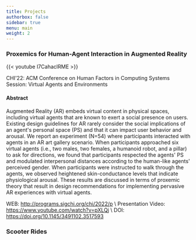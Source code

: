 ```yaml
---
title: Projects
authorbox: false
sidebar: true
menu: main
weight: 2
---
```


### Proxemics for Human-Agent Interaction in Augmented Reality

{{< youtube I7CahaclRME >}}

CHI'22: ACM Conference on Human Factors in Computing Systems
Session: Virtual Agents and Environments

#### Abstract

Augmented Reality (AR) embeds virtual content in physical spaces, including virtual agents that are known to exert a social presence on users. Existing design guidelines for AR rarely consider the social implications of an agent's personal space (PS) and that it can impact user behavior and arousal. We report an experiment (N=54) where participants interacted with agents in an AR art gallery scenario. When participants approached six virtual agents (i.e., two males, two females, a humanoid robot, and a pillar) to ask for directions, we found that participants respected the agents' PS and modulated interpersonal distances according to the human-like agents' perceived gender. When participants were instructed to walk through the agents, we observed heightened skin-conductance levels that indicate physiological arousal. These results are discussed in terms of proxemic theory that result in design recommendations for implementing pervasive AR experiences with virtual agents.

WEB: http://programs.sigchi.org/chi/2022/p \\
Presentation Video: https://www.youtube.com/watch?v=pXLQj \\
DOI: https://doi.org/10.1145/3491102.3517593


### Scooter Rides
